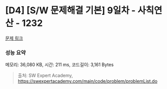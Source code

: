 # [D4] [S/W 문제해결 기본] 9일차 - 사칙연산 - 1232 

[문제 링크](https://swexpertacademy.com/main/code/problem/problemDetail.do?contestProbId=AV141J8KAIcCFAYD) 

### 성능 요약

메모리: 36,080 KB, 시간: 211 ms, 코드길이: 3,161 Bytes



> 출처: SW Expert Academy, https://swexpertacademy.com/main/code/problem/problemList.do